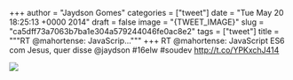 
+++
author = "Jaydson Gomes"
categories = ["tweet"]
date = "Tue May 20 18:25:13 +0000 2014"
draft = false
image = "{TWEET_IMAGE}"
slug = "ca5dff73a7063b7ba1e304a579244046fe0ac8e2"
tags = ["tweet"]
title = """RT @mahortense: JavaScrip..."""
+++
RT @mahortense: JavaScript ES6 com Jesus, quer disse @jaydson #16elw #soudev http://t.co/YPKxchJ414

![](/images/tweet-media/468819749649260545-BoGHqJjIcAA8BtF.jpg)